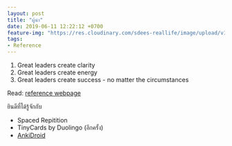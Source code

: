 ```yaml
---
layout: post
title: "ผู้นำ"
date: 2019-06-11 12:22:12 +0700
feature-img: "https://res.cloudinary.com/sdees-reallife/image/upload/v1555658919/sample_feature_img.png"
tags:
- Reference
---
```

1. Great leaders create clarity
2. Great leaders create energy
3. Great leaders create success - no matter the circumstances

Read: [reference webpage](https://www.businessinsider.com/satya-nadella-traits-great-leader-must-have-2019-5?utm_source=quora&utm_medium=referral#2-great-leaders-create-energy-2)

<i class="fa fa-child" style="color:plum"></i>

ยินดีที่ได้รู้จักกับ
- Spaced Repitition
- TinyCards by Duolingo (อีกครั้ง)
- [AnkiDroid](https://play.google.com/store/apps/details?id=com.ichi2.anki)
